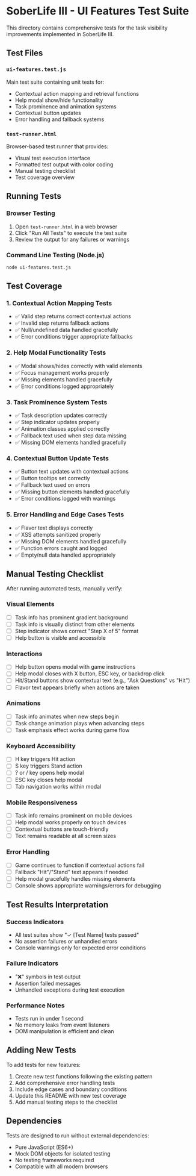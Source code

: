 # SoberLife III - UI Features Test Suite

This directory contains comprehensive tests for the task visibility improvements implemented in SoberLife III.

## Test Files

### `ui-features.test.js`
Main test suite containing unit tests for:
- Contextual action mapping and retrieval functions
- Help modal show/hide functionality 
- Task prominence and animation systems
- Contextual button updates
- Error handling and fallback systems

### `test-runner.html`
Browser-based test runner that provides:
- Visual test execution interface
- Formatted test output with color coding
- Manual testing checklist
- Test coverage overview

## Running Tests

### Browser Testing
1. Open `test-runner.html` in a web browser
2. Click "Run All Tests" to execute the test suite
3. Review the output for any failures or warnings

### Command Line Testing (Node.js)
```bash
node ui-features.test.js
```

## Test Coverage

### 1. Contextual Action Mapping Tests
- ✅ Valid step returns correct contextual actions
- ✅ Invalid step returns fallback actions
- ✅ Null/undefined data handled gracefully
- ✅ Error conditions trigger appropriate fallbacks

### 2. Help Modal Functionality Tests
- ✅ Modal shows/hides correctly with valid elements
- ✅ Focus management works properly
- ✅ Missing elements handled gracefully
- ✅ Error conditions logged appropriately

### 3. Task Prominence System Tests
- ✅ Task description updates correctly
- ✅ Step indicator updates properly
- ✅ Animation classes applied correctly
- ✅ Fallback text used when step data missing
- ✅ Missing DOM elements handled gracefully

### 4. Contextual Button Update Tests
- ✅ Button text updates with contextual actions
- ✅ Button tooltips set correctly
- ✅ Fallback text used on errors
- ✅ Missing button elements handled gracefully
- ✅ Error conditions logged with warnings

### 5. Error Handling and Edge Cases Tests
- ✅ Flavor text displays correctly
- ✅ XSS attempts sanitized properly
- ✅ Missing DOM elements handled gracefully
- ✅ Function errors caught and logged
- ✅ Empty/null data handled appropriately

## Manual Testing Checklist

After running automated tests, manually verify:

### Visual Elements
- [ ] Task info has prominent gradient background
- [ ] Task info is visually distinct from other elements
- [ ] Step indicator shows correct "Step X of 5" format
- [ ] Help button is visible and accessible

### Interactions
- [ ] Help button opens modal with game instructions
- [ ] Help modal closes with X button, ESC key, or backdrop click
- [ ] Hit/Stand buttons show contextual text (e.g., "Ask Questions" vs "Hit")
- [ ] Flavor text appears briefly when actions are taken

### Animations
- [ ] Task info animates when new steps begin
- [ ] Task change animation plays when advancing steps
- [ ] Task emphasis effect works during game flow

### Keyboard Accessibility
- [ ] H key triggers Hit action
- [ ] S key triggers Stand action
- [ ] ? or / key opens help modal
- [ ] ESC key closes help modal
- [ ] Tab navigation works within modal

### Mobile Responsiveness
- [ ] Task info remains prominent on mobile devices
- [ ] Help modal works properly on touch devices
- [ ] Contextual buttons are touch-friendly
- [ ] Text remains readable at all screen sizes

### Error Handling
- [ ] Game continues to function if contextual actions fail
- [ ] Fallback "Hit"/"Stand" text appears if needed
- [ ] Help modal gracefully handles missing elements
- [ ] Console shows appropriate warnings/errors for debugging

## Test Results Interpretation

### Success Indicators
- All test suites show "✓ [Test Name] tests passed"
- No assertion failures or unhandled errors
- Console warnings only for expected error conditions

### Failure Indicators
- "❌" symbols in test output
- Assertion failed messages
- Unhandled exceptions during test execution

### Performance Notes
- Tests run in under 1 second
- No memory leaks from event listeners
- DOM manipulation is efficient and clean

## Adding New Tests

To add tests for new features:

1. Create new test functions following the existing pattern
2. Add comprehensive error handling tests
3. Include edge cases and boundary conditions
4. Update this README with new test coverage
5. Add manual testing steps to the checklist

## Dependencies

Tests are designed to run without external dependencies:
- Pure JavaScript (ES6+)
- Mock DOM objects for isolated testing
- No testing frameworks required
- Compatible with all modern browsers